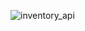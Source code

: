 ![inventory_api](https://user-images.githubusercontent.com/84813627/150213629-793832e9-4677-458d-bba8-8ccc6441ad54.png)
